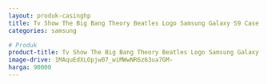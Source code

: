 ```yaml
---
layout: produk-casinghp
title: Tv Show The Big Bang Theory Beatles Logo Samsung Galaxy S9 Case
categories: samsung

# Produk
product-title: Tv Show The Big Bang Theory Beatles Logo Samsung Galaxy S9 Case
image-drive: 1MAquEdXLOpjw07_wiMWwNR6z63ua7GM-
harga: 90000
---
```

